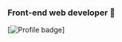 ### **Front-end web developer** 👋
[![Profile badge](https://www.codewars.com/users/GabriellaMar/badges/small)]


